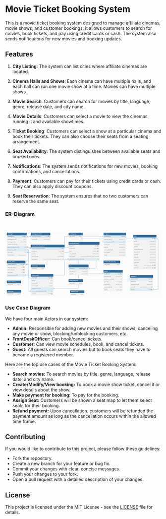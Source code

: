 # Movie Ticket Booking System

This is a movie ticket booking system designed to manage affiliate cinemas, movie shows, and customer bookings. It allows customers to search for movies, book tickets, and pay using credit cards or cash. The system also sends notifications for new movies and booking updates.

## Features

1. **City Listing**: The system can list cities where affiliate cinemas are located.

2. **Cinema Halls and Shows**: Each cinema can have multiple halls, and each hall can run one movie show at a time. Movies can have multiple shows.

3. **Movie Search**: Customers can search for movies by title, language, genre, release date, and city name.

4. **Movie Details**: Customers can select a movie to view the cinemas running it and available showtimes.

5. **Ticket Booking**: Customers can select a show at a particular cinema and book their tickets. They can also choose their seats from a seating arrangement.

6. **Seat Availability**: The system distinguishes between available seats and booked ones.

7. **Notifications**: The system sends notifications for new movies, booking confirmations, and cancellations.

8. **Payment**: Customers can pay for their tickets using credit cards or cash. They can also apply discount coupons.

9. **Seat Reservation**: The system ensures that no two customers can reserve the same seat.

### ER-Diagram
</br>

![ER-Diagram](./Image/ER-Diagram.png)

### Use Case Diagram

We have four main Actors in our system:

* **Admin:** Responsible for adding new movies and their shows, canceling any movie or show, blocking/unblocking customers, etc.
* **FrontDeskOfficer:** Can book/cancel tickets.
* **Customer:** Can view movie schedules, book, and cancel tickets.
* **Guest:** All guests can search movies but to book seats they have to become a registered member.

Here are the top use cases of the Movie Ticket Booking System:

* **Search movies:** To search movies by title, genre, language, release date, and city name.
* **Create/Modify/View booking:** To book a movie show ticket, cancel it or view details about the show.
* **Make payment for booking:** To pay for the booking.
* **Assign Seat:** Customers will be shown a seat map to let them select seats for their booking.
* **Refund payment:** Upon cancellation, customers will be refunded the payment amount as long as the cancellation occurs within the allowed time frame.

## Contributing

If you would like to contribute to this project, please follow these guidelines:

- Fork the repository.
- Create a new branch for your feature or bug fix.
- Commit your changes with clear, concise messages.
- Push your changes to your fork.
- Open a pull request with a detailed description of your changes.

## License

This project is licensed under the MIT License - see the [LICENSE](LICENSE) file for details. 
